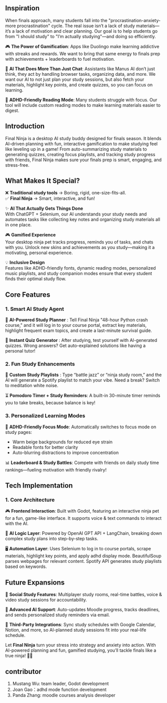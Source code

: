 ## Inspiration  
When finals approach, many students fall into the "procrastination-anxiety-more procrastination" cycle. The real issue isn’t a lack of study materials—it’s a lack of motivation and clear planning. Our goal is to help students go from "I should study" to "I’m actually studying"—and doing so efficiently. 

🎮 **The Power of Gamification**: Apps like Duolingo make learning addictive with streaks and rewards. We want to bring that same energy to finals prep with achievements + leaderboards to fuel motivation.  

🤖 **AI That Does More Than Just Chat**: Assistants like Manus AI don’t just think, they act by handling browser tasks, organizing data, and more. We want our AI to not just plan your study sessions, but also fetch your materials, highlight key points, and create quizzes, so you can focus on learning.  

🧠 **ADHD-Friendly Reading Mode**: Many students struggle with focus. Our tool will include custom reading modes to make learning materials easier to digest.  

## **Introduction**  
Final Ninja is a desktop AI study buddy designed for finals season. It blends AI-driven planning with fun, interactive gamification to make studying feel like leveling up in a game! From auto-summarizing study materials to generating quizzes, creating focus playlists, and tracking study progress with friends, Final Ninja makes sure your finals prep is smart, engaging, and stress-free. 

## **What Makes It Special?**  
❌ **Traditional study tools** → Boring, rigid, one-size-fits-all.  
✅ **Final Ninja** → Smart, interactive, and fun!

✨ **AI That Actually Gets Things Done**  
With ChatGPT + Selenium, our AI understands your study needs and automates tasks like collecting key notes and organizing study materials all in one place.  

🎮 **Gamified Experience**  
Your desktop ninja pet tracks progress, reminds you of tasks, and chats with you. Unlock new skins and achievements as you study—making it a motivating, personal experience.

💡 **Inclusive Design**  
Features like ADHD-friendly fonts, dynamic reading modes, personalized music playlists, and study companion modes ensure that every student finds their optimal study flow.  

## **Core Features**  

### **1. Smart AI Study Agent**  
📌 **AI-Powered Study Planner** : Tell Final Ninja "48-hour Python crash course," and it will log in to your course portal, extract key materials, highlight frequent exam topics, and create a last-minute survival guide.

📝 **Instant Quiz Generator** : After studying, test yourself with AI-generated quizzes. Wrong answers? Get auto-explained solutions like having a personal tutor!  

### **2. Fun Study Enhancements**  
🎵 **Custom Study Playlists** : Type “battle jazz” or “ninja study room,” and the AI will generate a Spotify playlist to match your vibe. Need a break? Switch to meditation white noise.  

⏳ **Pomodoro Timer + Study Reminders**: A built-in 30-minute timer reminds you to take breaks, because balance is key!  

### **3. Personalized Learning Modes**  
🧠 **ADHD-Friendly Focus Mode**: Automatically switches to focus mode on study pages:  
- Warm beige backgrounds for reduced eye strain  
- Readable fonts for better clarity  
- Auto-blurring distractions to improve concentration  

📊 **Leaderboard & Study Battles**: Compete with friends on daily study time rankings—fueling motivation with friendly rivalry!  

## **Tech Implementation**  
### **1. Core Architecture**  
🎮 **Frontend Interaction**: Built with Godot, featuring an interactive ninja pet for a fun, game-like interface. It supports voice & text commands to interact with the AI.  

🧠 **AI Logic Layer**: Powered by OpenAI GPT API + LangChain, breaking down complex study plans into step-by-step tasks.  

🖥 **Automation Layer**: Uses Selenium to log in to course portals, scrape materials, highlight key points, and apply adhd display mode. BeautifulSoup parses webpages for relevant content. Spotify API generates study playlists based on keywords.  

## **Future Expansions**  
🚀 **Social Study Features**: Multiplayer study rooms, real-time battles, voice & video study sessions for accountability.  

🤖 **Advanced AI Support**: Auto-updates Moodle progress, tracks deadlines, and sends personalized study reminders via email.  

📅 **Third-Party Integrations**: Sync study schedules with Google Calendar, Notion, and more, so AI-planned study sessions fit into your real-life schedule.  

Let **Final Ninja** turn your stress into strategy and anxiety into action. With AI-powered planning and fun, gamified studying, you’ll tackle finals like a true ninja! 🥷🔥


## contributor
1. Mustang Wu: team leader, Godot development
2. Joan Gao：adhd mode function development
3. Panda Zhang: moodle courses analysis developer

